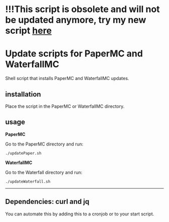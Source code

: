 # !!!This script is obsolete and will not be updated anymore, try my new script [here](https://files.teunjojo.com/?repo=updateMC)
# Update scripts for PaperMC and WaterfallMC
Shell script that installs PaperMC and WaterfallMC updates.

## installation
Place the script in the PaperMC or WaterfallMC directory.

## usage
**PaperMC**

Go to the PaperMC directory and run:

`./updatePaper.sh`

 **WaterfallMC**

Go to the Waterfall directory and run:

`./updateWaterfall.sh`

---
Dependencies: curl and jq
---

You can automate this by adding this to a cronjob or to your start script.
